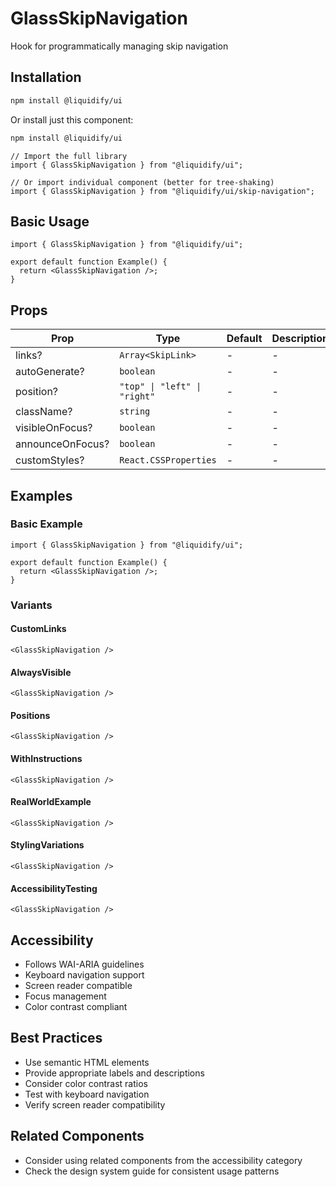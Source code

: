 # GlassSkipNavigation

Hook for programmatically managing skip navigation

## Installation

```bash
npm install @liquidify/ui
```

Or install just this component:

```bash
npm install @liquidify/ui
```

```tsx
// Import the full library
import { GlassSkipNavigation } from "@liquidify/ui";

// Or import individual component (better for tree-shaking)
import { GlassSkipNavigation } from "@liquidify/ui/skip-navigation";
```

## Basic Usage

```tsx
import { GlassSkipNavigation } from "@liquidify/ui";

export default function Example() {
  return <GlassSkipNavigation />;
}
```

## Props

| Prop             | Type                         | Default | Description |
| ---------------- | ---------------------------- | ------- | ----------- |
| links?           | `Array<SkipLink>`            | -       | -           |
| autoGenerate?    | `boolean`                    | -       | -           |
| position?        | `"top" \| "left" \| "right"` | -       | -           |
| className?       | `string`                     | -       | -           |
| visibleOnFocus?  | `boolean`                    | -       | -           |
| announceOnFocus? | `boolean`                    | -       | -           |
| customStyles?    | `React.CSSProperties`        | -       | -           |

## Examples

### Basic Example

```tsx
import { GlassSkipNavigation } from "@liquidify/ui";

export default function Example() {
  return <GlassSkipNavigation />;
}
```

### Variants

#### CustomLinks

```tsx
<GlassSkipNavigation />
```

#### AlwaysVisible

```tsx
<GlassSkipNavigation />
```

#### Positions

```tsx
<GlassSkipNavigation />
```

#### WithInstructions

```tsx
<GlassSkipNavigation />
```

#### RealWorldExample

```tsx
<GlassSkipNavigation />
```

#### StylingVariations

```tsx
<GlassSkipNavigation />
```

#### AccessibilityTesting

```tsx
<GlassSkipNavigation />
```

## Accessibility

- Follows WAI-ARIA guidelines
- Keyboard navigation support
- Screen reader compatible
- Focus management
- Color contrast compliant

## Best Practices

- Use semantic HTML elements
- Provide appropriate labels and descriptions
- Consider color contrast ratios
- Test with keyboard navigation
- Verify screen reader compatibility

## Related Components

- Consider using related components from the accessibility category
- Check the design system guide for consistent usage patterns
